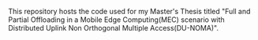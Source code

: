 This repository hosts the code used for my Master's Thesis titled
"Full and Partial Offloading in a Mobile Edge Computing(MEC) scenario with Distributed Uplink Non Orthogonal Multiple Access(DU-NOMA)". 

